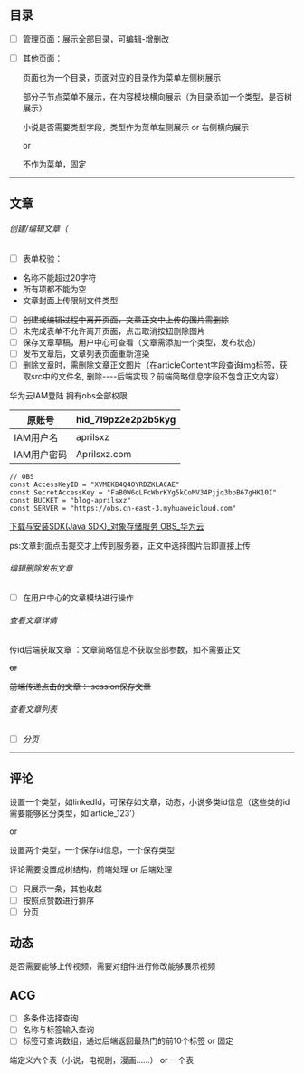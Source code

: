 ## 目录

* [ ] 管理页面：展示全部目录，可编辑-增删改
* [ ] 其他页面：

  页面也为一个目录，页面对应的目录作为菜单左侧树展示

  部分子节点菜单不展示，在内容模块横向展示（为目录添加一个类型，是否树展示）

  小说是否需要类型字段，类型作为菜单左侧展示 or 右侧横向展示

  or

  不作为菜单，固定

---

## 文章

###### 创建/编辑文章（

* [ ] 表单校验：

* 名称不能超过20字符
* 所有项都不能为空
* 文章封面上传限制文件类型

* [ ] ~~创建或编辑过程中离开页面，文章正文中上传的图片需删除~~
* [ ] 未完成表单不允许离开页面，点击取消按钮删除图片
* [ ] 保存文章草稿，用户中心可查看（文章需添加一个类型，发布状态）
* [ ] 发布文章后，文章列表页面重新渲染
* [ ] 删除文章时，需删除文章正文图片（在articleContent字段查询img标签，获取src中的文件名, 删除----后端实现？前端简略信息字段不包含正文内容）

华为云IAM登陆 拥有obs全部权限

| 原账号      | hid_7l9pz2e2p2b5kyg |
| ----------- | ------------------- |
| IAM用户名   | aprilsxz            |
| IAM用户密码 | Aprilsxz.com        |

```
// OBS
const AccessKeyID = "XVMEKB4Q4OYRDZKLACAE"
const SecretAccessKey = "FaB0W6oLFcWbrKYg5kCoMV34Pjjq3bpB67gHK10I"
const BUCKET = "blog-aprilsxz"
const SERVER = "https://obs.cn-east-3.myhuaweicloud.com"
```

[下载与安装SDK(Java SDK)_对象存储服务 OBS_华为云](https://support.huaweicloud.com/sdk-java-devg-obs/obs_21_0001.html)

ps:文章封面点击提交才上传到服务器，正文中选择图片后即直接上传

###### 编辑删除发布文章

* [ ] 在用户中心的文章模块进行操作

###### 查看文章详情

传id后端获取文章  ：文章简略信息不获取全部参数，如不需要正文

~~or~~

~~前端传递点击的文章： session保存文章~~

###### 查看文章列表

* [ ] *分页*

---

## 评论

设置一个类型，如linkedId，可保存如文章，动态，小说多类id信息（这些类的id需要能够区分类型，如‘article_123’）

or

设置两个类型，一个保存id信息，一个保存类型

评论需要设置成树结构，前端处理 or 后端处理

* [ ] 只展示一条，其他收起
* [ ] 按照点赞数进行排序
* [ ] 分页

## 动态

是否需要能够上传视频，需要对组件进行修改能够展示视频

## ACG

* [ ] 多条件选择查询
* [ ] 名称与标签输入查询
* [ ] 标签可查询数组，通过后端返回最热门的前10个标签 or 固定

端定义六个表（小说，电视剧，漫画......） or 一个表
